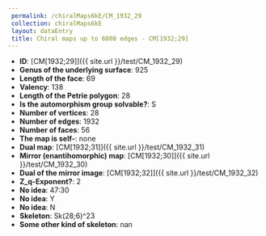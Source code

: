```yaml
--- 
 permalink: /chiralMaps6kE/CM_1932_29 
 collection: chiralMaps6kE
 layout: dataEntry
 title: Chiral maps up to 6000 edges - CM[1932;29]
---
```


- **ID**: [CM[1932;29]]({{ site.url }}/test/CM_1932_29)
- **Genus of the underlying surface**: 925
- **Length of the face**: 69
- **Valency**: 138
- **Length of the Petrie polygon**: 28
- **Is the automorphism group solvable?**: S
- **Number of vertices**: 28
- **Number of edges**: 1932
- **Number of faces**: 56
- **The map is self-**: none
- **Dual map**: [CM[1932;31]]({{ site.url }}/test/CM_1932_31)
- **Mirror (enantihomorphic) map**: [CM[1932;30]]({{ site.url }}/test/CM_1932_30)
- **Dual of the mirror image**: [CM[1932;32]]({{ site.url }}/test/CM_1932_32)
- **Z_q-Exponent?**: 2
- **No idea**:  47:30
- **No idea**: Y
- **No idea**: N
- **Skeleton**: Sk(28;6)^23
- **Some other kind of skeleton**: nan
